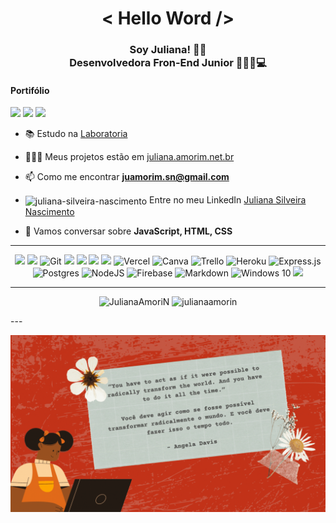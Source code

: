 <h1 align="center">< Hello Word /> </h1>
<h3 align="center"> Soy Juliana! 🖖🏽 <br> Desenvolvedora Fron-End Junior 👩🏽‍💻💻 </h3>

<p align="center">
<h4><ahref="https://juliana-silveira.vercel.app/" >Portifólio</a></h4>
<img  src="https://img.shields.io/static/v1?label=English&message=basic&color=C2331A&"/>
<img  src="https://img.shields.io/static/v1?label=Spanish&message=interediary&color=C2331A&"/>
<img  src="https://img.shields.io/github/watchers/JulianaAmoriN/JulianaAmoriN.svg"/>
</p>

- 📚 Estudo na  [Laboratoria](https://github.com/Laboratoria)

- 👩🏽‍💻 Meus projetos estão em [juliana.amorim.net.br](https://github.com/JulianaAmoriN)

- 📫 Como me encontrar **juamorim.sn@gmail.com**

-  <img align="center" src="https://cdn.jsdelivr.net/npm/simple-icons@3.0.1/icons/linkedin.svg" alt="juliana-silveira-nascimento" height="20" width="20" /> Entre no meu LinkedIn [Juliana Silveira Nascimento](https://www.linkedin.com/in/juliana-silveira-nascimento/)

- 💬 Vamos conversar sobre **JavaScript, HTML, CSS**


---

<p align="center">
<img src="https://img.shields.io/badge/Material--UI-0081CB?style=for-the-badge&logo=material-ui&logoColor=white"> <img src="https://img.shields.io/badge/React-20232A?style=for-the-badge&logo=react&logoColor=61DAFB"> <img alt="Git" src="https://img.shields.io/badge/git%20-%23F05033.svg?&style=for-the-badge&logo=git&logoColor=white"/> <img src="https://img.shields.io/badge/CSS3-1572B6?style=for-the-badge&logo=css3&logoColor=white"> <img src="https://img.shields.io/badge/HTML5-E34F26?style=for-the-badge&logo=html5&logoColor=white"> <img src="https://img.shields.io/badge/JavaScript-F7DF1E?style=for-the-badge&logo=javascript&logoColor=black"> <img src="https://img.shields.io/badge/GitHub-100000?style=for-the-badge&logo=github&logoColor=white">   <img alt="Vercel" src="https://img.shields.io/badge/vercel%20-%23000000.svg?&style=for-the-badge&logo=vercel&logoColor=white"/> <img alt="Canva" src="https://img.shields.io/badge/Canva%20-%2300C4CC.svg?&style=for-the-badge&logo=Canva&logoColor=white"/> <img alt="Trello" src="https://img.shields.io/badge/Trello%20-%23026AA7.svg?&style=for-the-badge&logo=Trello&logoColor=white"/> <img alt="Heroku" src="https://img.shields.io/badge/heroku%20-%23430098.svg?&style=for-the-badge&logo=heroku&logoColor=white"/> <img alt="Express.js" src="https://img.shields.io/badge/express.js%20-%23404d59.svg?&style=for-the-badge"/> <img alt="Postgres" src ="https://img.shields.io/badge/postgres-%23316192.svg?&style=for-the-badge&logo=postgresql&logoColor=white"/>  <img alt="NodeJS" src="https://img.shields.io/badge/node.js%20-%2343853D.svg?&style=for-the-badge&logo=node.js&logoColor=white"/> <img alt="Firebase" src="https://img.shields.io/badge/firebase%20-%23039BE5.svg?&style=for-the-badge&logo=firebase"/>
<img alt="Markdown" src="https://img.shields.io/badge/markdown-%23000000.svg?&style=for-the-badge&logo=markdown&logoColor=white"/> <img alt="Windows 10" src="https://img.shields.io/badge/Windows-0078D6?style=for-the-badge&logo=windows&logoColor=white" />
<img src="https://img.shields.io/badge/-Insomnia-2C2255?style=flat-square&logo=insomnia&logoColor=white">
</p>

---
<p align="center">
<img src="https://github-readme-stats.vercel.app/api?username=JulianaAmoriN&show_icons=true&theme=great-gatsby" alt="JulianaAmoriN" width="45%" />
<img src="https://github-readme-streak-stats.herokuapp.com/?user=julianaamorin&theme=highcontrast" alt="julianaamorin" width="45%"/>
</p>
---

![](https://github.com/JulianaAmoriN/JulianaAmoriN/blob/main/AngelaDavis.gif)
